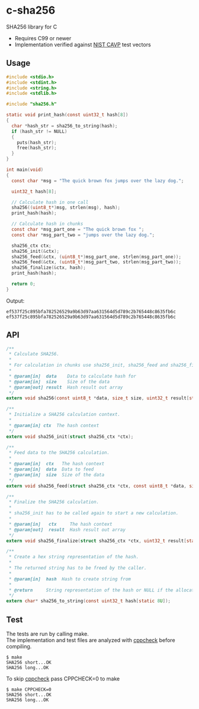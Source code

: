 # c-sha256

SHA256 library for C

- Requires C99 or newer
- Implementation verified against [NIST CAVP](https://csrc.nist.gov/Projects/Cryptographic-Algorithm-Validation-Program/Secure-Hashing) test vectors

## Usage
```c
#include <stdio.h>
#include <stdint.h>
#include <string.h>
#include <stdlib.h>

#include "sha256.h"

static void print_hash(const uint32_t hash[8])
{
  char *hash_str = sha256_to_string(hash);
  if (hash_str != NULL)
  {
    puts(hash_str);
    free(hash_str);
  }
}

int main(void)
{
  const char *msg = "The quick brown fox jumps over the lazy dog.";

  uint32_t hash[8];

  // Calculate hash in one call
  sha256((uint8_t*)msg, strlen(msg), hash);
  print_hash(hash);

  // Calculate hash in chunks
  const char *msg_part_one = "The quick brown fox ";
  const char *msg_part_two = "jumps over the lazy dog.";

  sha256_ctx ctx;
  sha256_init(&ctx);
  sha256_feed(&ctx, (uint8_t*)msg_part_one, strlen(msg_part_one));
  sha256_feed(&ctx, (uint8_t*)msg_part_two, strlen(msg_part_two));
  sha256_finalize(&ctx, hash);
  print_hash(hash);

  return 0;
}

```

Output:
```
ef537f25c895bfa782526529a9b63d97aa631564d5d789c2b765448c8635fb6c
ef537f25c895bfa782526529a9b63d97aa631564d5d789c2b765448c8635fb6c
```
## API
```c
/**
 * Calculate SHA256.
 *
 * For calculation in chunks use sha256_init, sha256_feed and sha256_finalize instead.
 *
 * @param[in]  data    Data to calculate hash for
 * @param[in]  size    Size of the data
 * @param[out] result  Hash result out array
 */
extern void sha256(const uint8_t *data, size_t size, uint32_t result[static 8U]);

/**
 * Initialize a SHA256 calculation context.
 *
 * @param[in] ctx  The hash context
 */
extern void sha256_init(struct sha256_ctx *ctx);

/**
 * Feed data to the SHA256 calculation.
 *
 * @param[in]  ctx   The hash context
 * @param[in]  data  Data to feed
 * @param[in]  size  Size of the data
 */
extern void sha256_feed(struct sha256_ctx *ctx, const uint8_t *data, size_t size);

/**
 * Finalize the SHA256 calculation.
 *
 * sha256_init has to be called again to start a new calculation.
 *
 * @param[in]   ctx     The hash context
 * @param[out]  result  Hash result out array
 */
extern void sha256_finalize(struct sha256_ctx *ctx, uint32_t result[static 8U]);

/**
 * Create a hex string representation of the hash.
 *
 * The returned string has to be freed by the caller.
 *
 * @param[in]  hash  Hash to create string from
 *
 * @return     String representation of the hash or NULL if the allocation failed.
 */
extern char* sha256_to_string(const uint32_t hash[static 8U]);
```

## Test
The tests are run by calling make.
<br>The implementation and test files are analyzed with [cppcheck](https://github.com/danmar/cppcheck) before compiling.

```shell
$ make
SHA256 short...OK
SHA256 long...OK
```
To skip [cppcheck](https://github.com/danmar/cppcheck) pass CPPCHECK=0 to make
```shell
$ make CPPCHECK=0
SHA256 short...OK
SHA256 long...OK
```
